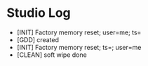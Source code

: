 # Studio Log

- [INIT] Factory memory reset; user=me; ts=<auto>
- [GDD] created
- [INIT] Factory memory reset; ts=<auto>; user=me
- [CLEAN] soft wipe done
